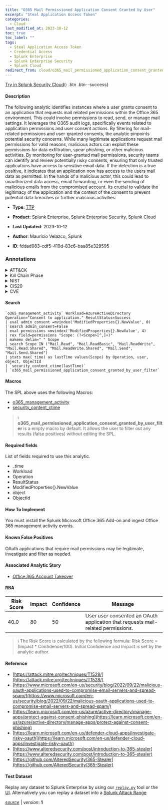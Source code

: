 ```yaml
---
title: "O365 Mail Permissioned Application Consent Granted by User"
excerpt: "Steal Application Access Token"
categories:
  - Cloud
last_modified_at: 2023-10-12
toc: true
toc_label: ""
tags:
  - Steal Application Access Token
  - Credential Access
  - Splunk Enterprise
  - Splunk Enterprise Security
  - Splunk Cloud
redirect_from: cloud/o365_mail_permissioned_application_consent_granted_by_user/
---
```




[Try in Splunk Security Cloud](https://www.splunk.com/en_us/cyber-security.html){: .btn .btn--success}

#### Description

The following analytic identifies instances where a user grants consent to an application that requests mail related permissions within the Office 365 environment. This could involve permissions to read, send, or manage mail settings. It leverages the O365 audit logs, specifically events related to application permissions and user consent actions. By filtering for mail-related permissions and user-granted consents, the analytic pinpoints potential security concerns. While many legitimate applications request mail permissions for valid reasons, malicious actors can exploit these permissions for data exfiltration, spear phishing, or other malicious activities. By monitoring for user-granted mail permissions, security teams can identify and review potentially risky consents, ensuring that only trusted applications have access to sensitive email data. If the detection is a true positive, it indicates that an application now has access to the users mail data as permitted. In the hands of a malicious actor, this could lead to unauthorized data access, email forwarding, or even the sending of malicious emails from the compromised account. Its crucial to validate the legitimacy of the application and the context of the consent to prevent potential data breaches or further malicious activities.

- **Type**: [TTP](https://github.com/splunk/security_content/wiki/Detection-Analytic-Types)
- **Product**: Splunk Enterprise, Splunk Enterprise Security, Splunk Cloud

- **Last Updated**: 2023-10-12
- **Author**: Mauricio Velazco, Splunk
- **ID**: fddad083-cdf5-419d-83c6-baa85e329595

### Annotations
<details>
  <summary>ATT&CK</summary>

<div markdown="1">

#### [ATT&CK](https://attack.mitre.org/)

| ID          | Technique   | Tactic         |
| ----------- | ----------- |--------------- |
| [T1528](https://attack.mitre.org/techniques/T1528/) | Steal Application Access Token | Credential Access |

</div>
</details>


<details>
  <summary>Kill Chain Phase</summary>

<div markdown="1">

* Exploitation


</div>
</details>


<details>
  <summary>NIST</summary>

<div markdown="1">

* DE.CM



</div>
</details>

<details>
  <summary>CIS20</summary>

<div markdown="1">

* CIS 10



</div>
</details>

<details>
  <summary>CVE</summary>

<div markdown="1">


</div>
</details>


#### Search

```
`o365_management_activity` Workload=AzureActiveDirectory Operation="Consent to application." ResultStatus=Success 
| eval admin_consent =mvindex('ModifiedProperties{}.NewValue', 0) 
| search admin_consent=False 
| eval permissions =mvindex('ModifiedProperties{}.NewValue', 4) 
| rex field=permissions "Scope: (?<Scope>[^,]+)" 
| makemv delim=" " Scope 
| search Scope IN ("Mail.Read", "Mail.ReadBasic", "Mail.ReadWrite", "Mail.Read.Shared", "Mail.ReadWrite.Shared", "Mail.Send", "Mail.Send.Shared") 
| stats max(_time) as lastTime values(Scope) by Operation, user, object, ObjectId 
| `security_content_ctime(lastTime)` 
| `o365_mail_permissioned_application_consent_granted_by_user_filter`
```

#### Macros
The SPL above uses the following Macros:
* [o365_management_activity](https://github.com/splunk/security_content/blob/develop/macros/o365_management_activity.yml)
* [security_content_ctime](https://github.com/splunk/security_content/blob/develop/macros/security_content_ctime.yml)

> :information_source:
> **o365_mail_permissioned_application_consent_granted_by_user_filter** is a empty macro by default. It allows the user to filter out any results (false positives) without editing the SPL.



#### Required fields
List of fields required to use this analytic.
* _time
* Workload
* Operation
* ResultStatus
* ModifiedProperties{}.NewValue
* object
* ObjectId



#### How To Implement
You must install the Splunk Microsoft Office 365 Add-on and ingest Office 365 management activity events.
#### Known False Positives
OAuth applications that require mail permissions may be legitimate, investigate and filter as needed.

#### Associated Analytic Story
* [Office 365 Account Takeover](/stories/office_365_account_takeover)




#### RBA

| Risk Score  | Impact      | Confidence   | Message      |
| ----------- | ----------- |--------------|--------------|
| 40.0 | 80 | 50 | User $user$ consented an OAuth application that requests mail-related permissions. |


> :information_source:
> The Risk Score is calculated by the following formula: Risk Score = (Impact * Confidence/100). Initial Confidence and Impact is set by the analytic author.


#### Reference

* [https://attack.mitre.org/techniques/T1528/](https://attack.mitre.org/techniques/T1528/)
* [https://www.microsoft.com/en-us/security/blog/2022/09/22/malicious-oauth-applications-used-to-compromise-email-servers-and-spread-spam/](https://www.microsoft.com/en-us/security/blog/2022/09/22/malicious-oauth-applications-used-to-compromise-email-servers-and-spread-spam/)
* [https://learn.microsoft.com/en-us/azure/active-directory/manage-apps/protect-against-consent-phishing](https://learn.microsoft.com/en-us/azure/active-directory/manage-apps/protect-against-consent-phishing)
* [https://learn.microsoft.com/en-us/defender-cloud-apps/investigate-risky-oauth](https://learn.microsoft.com/en-us/defender-cloud-apps/investigate-risky-oauth)
* [https://www.alteredsecurity.com/post/introduction-to-365-stealer](https://www.alteredsecurity.com/post/introduction-to-365-stealer)
* [https://github.com/AlteredSecurity/365-Stealer](https://github.com/AlteredSecurity/365-Stealer)



#### Test Dataset
Replay any dataset to Splunk Enterprise by using our [`replay.py`](https://github.com/splunk/attack_data#using-replaypy) tool or the [UI](https://github.com/splunk/attack_data#using-ui).
Alternatively you can replay a dataset into a [Splunk Attack Range](https://github.com/splunk/attack_range#replay-dumps-into-attack-range-splunk-server)




[*source*](https://github.com/splunk/security_content/tree/develop/detections/cloud/o365_mail_permissioned_application_consent_granted_by_user.yml) \| *version*: **1**